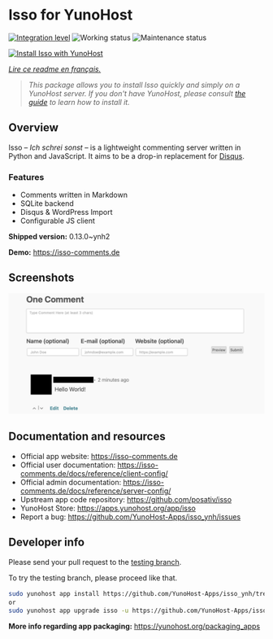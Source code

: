 <!--
N.B.: This README was automatically generated by https://github.com/YunoHost/apps/tree/master/tools/README-generator
It shall NOT be edited by hand.
-->

# Isso for YunoHost

[![Integration level](https://dash.yunohost.org/integration/isso.svg)](https://dash.yunohost.org/appci/app/isso) ![Working status](https://ci-apps.yunohost.org/ci/badges/isso.status.svg) ![Maintenance status](https://ci-apps.yunohost.org/ci/badges/isso.maintain.svg)

[![Install Isso with YunoHost](https://install-app.yunohost.org/install-with-yunohost.svg)](https://install-app.yunohost.org/?app=isso)

*[Lire ce readme en français.](./README_fr.md)*

> *This package allows you to install Isso quickly and simply on a YunoHost server.
If you don't have YunoHost, please consult [the guide](https://yunohost.org/#/install) to learn how to install it.*

## Overview

Isso – *Ich schrei sonst* – is a lightweight commenting server written in Python and JavaScript. It aims to be a drop-in replacement for
[Disqus](http://disqus.com).

### Features

- Comments written in Markdown
- SQLite backend
- Disqus & WordPress Import
- Configurable JS client 

**Shipped version:** 0.13.0~ynh2

**Demo:** https://isso-comments.de

## Screenshots

![Screenshot of Isso](./doc/screenshots/example.jpg)

## Documentation and resources

* Official app website: <https://isso-comments.de>
* Official user documentation: <https://isso-comments.de/docs/reference/client-config/>
* Official admin documentation: <https://isso-comments.de/docs/reference/server-config/>
* Upstream app code repository: <https://github.com/posativ/isso>
* YunoHost Store: <https://apps.yunohost.org/app/isso>
* Report a bug: <https://github.com/YunoHost-Apps/isso_ynh/issues>

## Developer info

Please send your pull request to the [testing branch](https://github.com/YunoHost-Apps/isso_ynh/tree/testing).

To try the testing branch, please proceed like that.

``` bash
sudo yunohost app install https://github.com/YunoHost-Apps/isso_ynh/tree/testing --debug
or
sudo yunohost app upgrade isso -u https://github.com/YunoHost-Apps/isso_ynh/tree/testing --debug
```

**More info regarding app packaging:** <https://yunohost.org/packaging_apps>
